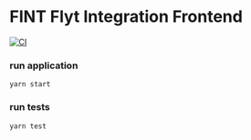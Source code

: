 # FINT Flyt Integration Frontend
[![CI](https://github.com/FINTLabs/fint-flyt-integration-frontend/actions/workflows/CI.yaml/badge.svg)](https://github.com/FINTLabs/fint-flyt-integration-frontend/actions/workflows/CI.yaml)

### run application
`yarn start`

### run tests
`yarn test`
